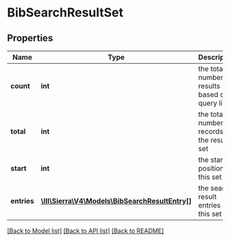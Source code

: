 # BibSearchResultSet

## Properties
Name | Type | Description | Notes
------------ | ------------- | ------------- | -------------
**count** | **int** | the total number of results based on query limit | 
**total** | **int** | the total number of records in the result set | [optional] 
**start** | **int** | the starting position of this set | [optional] 
**entries** | [**\III\Sierra\V4\Models\BibSearchResultEntry[]**](BibSearchResultEntry.md) | the search result entries in this set | 

[[Back to Model list]](../README.md#documentation-for-models) [[Back to API list]](../README.md#documentation-for-api-endpoints) [[Back to README]](../README.md)


